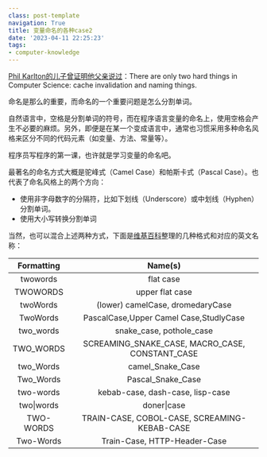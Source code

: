 ```yaml
---
class: post-template
navigation: True
title: 变量命名的各种case2
date: '2023-04-11 22:25:23'
tags:
- computer-knowledge
---
```


[Phil Karlton的儿子曾证明他父亲说过](https://skeptics.stackexchange.com/questions/19836/has-phil-karlton-ever-said-there-are-only-two-hard-things-in-computer-science)：There are only two hard things in Computer Science: cache invalidation and naming things.

命名是那么的重要，而命名的一个重要问题是怎么分割单词。

<!--more-->

自然语言中，空格是分割单词的符号，而在程序语言变量的命名上，使用空格会产生不必要的麻烦。另外，即便是在某一个变成语言中，通常也习惯采用多种命名风格来区分不同的代码元素（如变量、方法、常量等）。

程序员写程序的第一课，也许就是学习变量的命名吧。

最著名的命名方式大概是驼峰式（Camel Case）和帕斯卡式（Pascal Case）。也代表了命名风格上的两个方向：
* 使用非字母数字的分隔符，比如下划线（Underscore）或中划线（Hyphen）分割单词。
* 使用大小写转换分割单词

当然，也可以混合上述两种方式，下面是[维基百科](https://en.wikipedia.org/wiki/Naming_convention_(programming))整理的几种格式和对应的英文名称：

**Formatting**|**Name(s)**
:-----:|:-----:
twowords|flat case
TWOWORDS|upper flat case
twoWords|(lower) camelCase, dromedaryCase
TwoWords|PascalCase,Upper Camel Case,StudlyCase
two\_words|snake\_case, pothole\_case
TWO\_WORDS|SCREAMING\_SNAKE\_CASE, MACRO\_CASE, CONSTANT\_CASE
two\_Words|camel\_Snake\_Case
Two\_Words|Pascal\_Snake\_Case
two-words|kebab-case, dash-case, lisp-case
two\|words|doner\|case
TWO-WORDS|TRAIN-CASE, COBOL-CASE, SCREAMING-KEBAB-CASE
Two-Words|Train-Case, HTTP-Header-Case

